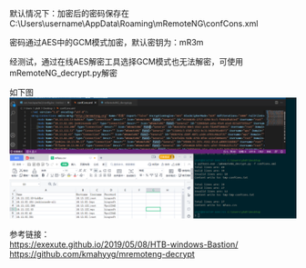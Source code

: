 默认情况下：加密后的密码保存在C:\Users\username\AppData\Roaming\mRemoteNG\confCons.xml  

密码通过AES中的GCM模式加密，默认密钥为：mR3m  

经测试，通过在线AES解密工具选择GCM模式也无法解密，可使用mRemoteNG_decrypt.py解密  

如下图  
![image](./pic/mRemoteNG.png)  

参考链接：  
https://exexute.github.io/2019/05/08/HTB-windows-Bastion/  
https://github.com/kmahyyg/mremoteng-decrypt  
